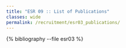 ```yaml
---
title: "ESR 09 :: List of Publications"
classes: wide
permalink: /recruitment/esr03_publications/
---
```

{% bibliography --file esr03 %}
